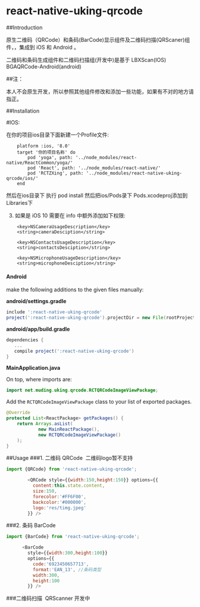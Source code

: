 # react-native-uking-qrcode 

##Introduction

原生二维码（QRCode）和条码(BarCode)显示组件及二维码扫描(QRScaner)组件，，集成到 iOS 和 Android 。

二维码和条码生成组件和二维码扫描组(开发中)是基于 LBXScan(IOS) BGAQRCode-Android(android)

##注：

本人不会原生开发，所以参照其他组件修改和添加一些功能，如果有不对的地方请指正。

##Installation

#IOS:

在你的项目ios目录下面新建一个Profile文件:
```
    platform :ios, '8.0'
    target '你的项目名称' do
        pod 'yoga', path: '../node_modules/react-native/ReactCommon/yoga/'    
        pod 'React', path: '../node_modules/react-native/'    
        pod 'RCTZXing', path: '../node_modules/react-native-uking-qrcode/ios/'   
    end
```
然后在ios目录下 执行 pod install
然后把ios/Pods录下 Pods.xcodeproj添加到 Libraries下

3. 如果是 iOS 10 需要在 info 中额外添加如下权限:
```
    <key>NSCameraUsageDescription</key>    
    <string>cameraDesciption</string>

    <key>NSContactsUsageDescription</key>    
    <string>contactsDesciption</string>

    <key>NSMicrophoneUsageDescription</key>    
    <string>microphoneDesciption</string>
```    


#### Android

make the following additions to the given files manually:

**android/settings.gradle**

```gradle
include ':react-native-uking-qrcode'
project(':react-native-uking-qrcode').projectDir = new File(rootProject.projectDir, '../node_modules/react-native-uking-qrcode/android')
```

**android/app/build.gradle**

```gradle
dependencies {
   ...
   compile project(':react-native-uking-qrcode')
}
```

**MainApplication.java**

On top, where imports are:

```java
import net.muding.uking.qrcode.RCTQRCodeImageViewPackage;
```

Add the `RCTQRCodeImageViewPackage` class to your list of exported packages.

```java
@Override
protected List<ReactPackage> getPackages() {
    return Arrays.asList(
            new MainReactPackage(),
            new RCTQRCodeImageViewPackage()
    );
}
```


##Usage
###1. 二维码 QRCode  二维码logo暂不支持
```javascript
import {QRCode} from 'react-native-uking-qrcode';

        <QRCode style={{width:150,height:150}} options={{
          content:this.state.content,
          size:150,
          forecolor:'#FF6F00',
          backcolor:'#000000',
          logo:'res/timg.jpeg'
        }} />
```
###2. 条码 BarCode
```javascript
import {BarCode} from 'react-native-uking-qrcode';

      <BarCode 
        style={{width:300,height:100}}
        options={{
          code:'6923450657713',
          format:'EAN_13', //条码类型
          width:300,
          height:100
        }} />
```
###二维码扫描  QRScanner 开发中
